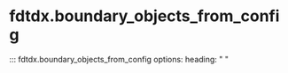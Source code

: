 # fdtdx.boundary_objects_from_config

::: fdtdx.boundary_objects_from_config
    options:
        heading: " "